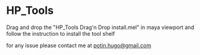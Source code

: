 # HP_Tools

Drag and drop the "HP_Tools Drag'n Drop install.mel" in maya viewport
and follow the instruction to install the tool shelf

for any issue please contact me at potin.hugo@gmail.com
